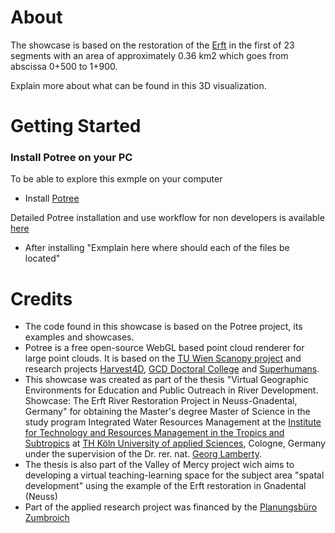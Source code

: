 # About
The showcase is based on the restoration of the [Erft](https://www.erftverband.de/bauarbeiten-der-erft-renaturierung-in-neuss-gnadental-haben-begonnen/) in the first of 23 segments with an area of approximately 0.36 km2 which goes from abscissa 0+500 to 1+900. 

Explain more about what can be found in this 3D visualization. 

# Getting Started

### Install Potree on your PC

To be able to explore this exmple on your computer 

* Install [Potree](https://github.com/potree/potree/tree/develop)

Detailed Potree installation and use workflow for non developers is available [here](https://github.com/Isaramirezca/vge-workflow/blob/isa-branch/Potree.ipynb)

* After installing "Exmplain here where should each of the files be located"

# Credits

* The code found in this showcase is based on the Potree project, its examples and showcases.
* Potree is a free open-source WebGL based point cloud renderer for large point clouds. It is based on the [TU Wien Scanopy project](https://www.cg.tuwien.ac.at/research/projects/Scanopy/) and research projects [Harvest4D](https://harvest4d.org/), [GCD Doctoral College](https://gcd.tuwien.ac.at/) and [Superhumans](https://www.cg.tuwien.ac.at/research/projects/Superhumans/).
* This showcase was created as part of the thesis "Virtual Geographic Environments for Education and Public Outreach in River Development. Showcase: The Erft River Restoration Project in Neuss-Gnadental, Germany" for obtaining the Master's degree Master of Science in the study program Integrated Water Resources Management at the [Institute for Technology and Resources Management in the Tropics and Subtropics](https://www.tt.th-koeln.de/) at [TH Köln University of applied Sciences](https://www.th-koeln.de/), Cologne, Germany under the supervision of the Dr. rer. nat. [Georg Lamberty](https://www.th-koeln.de/personen/georg.lamberty/).
* The thesis is also part of the Valley of Mercy project wich aims to developing a virtual teaching-learning space for the subject area "spatal development" using the example of the Erft restoration in Gnadental (Neuss)
* Part of the applied research project was financed by the [Planungsbüro Zumbroich](https://www.zumbroich.com/de/home)

